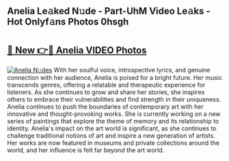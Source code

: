 ## Anelia Le𝚊ked N𝚞de - Part-UhM Video Le𝚊ks - Hot Onlyf𝚊ns Photos 0hsgh

# <h2><a href="http://ab65884.deff.icu/?id=Anelia">🔗 New 👉🔴 Anelia VIDEO Photos</a></h2>

[![Anelia N𝚞des](https://i.imgur.com/rIISA9y.gif)](http://ab65884.deff.icu/?id=Anelia)
With her soulful voice, introspective lyrics, and genuine connection with her audience, Anelia is poised for a bright future. Her music transcends genres, offering a relatable and therapeutic experience for listeners. As she continues to grow and share her stories, she inspires others to embrace their vulnerabilities and find strength in their uniqueness. Anelia continues to push the boundaries of contemporary art with her innovative and thought-provoking works. She is currently working on a new series of paintings that explore the theme of memory and its relationship to identity. Anelia's impact on the art world is significant, as she continues to challenge traditional notions of art and inspire a new generation of artists. Her works are now featured in museums and private collections around the world, and her influence is felt far beyond the art world.
